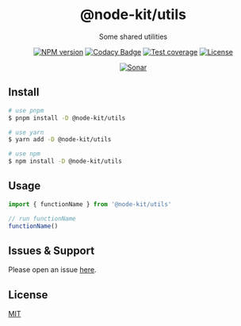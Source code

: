 <div style="text-align: center;" align="center">

# @node-kit/utils

Some shared utilities

[![NPM version][npm-image]][npm-url]
[![Codacy Badge][codacy-image]][codacy-url]
[![Test coverage][codecov-image]][codecov-url]
[![License][license-image]][license-url]

[![Sonar][sonar-image]][sonar-url]

</div>

## Install

```bash
# use pnpm
$ pnpm install -D @node-kit/utils

# use yarn
$ yarn add -D @node-kit/utils

# use npm
$ npm install -D @node-kit/utils
```

## Usage

```js
import { functionName } from '@node-kit/utils'

// run functionName
functionName()
```

## Issues & Support

Please open an issue [here](https://github.com/saqqdy/node-kit/issues).

## License

[MIT](LICENSE)

[npm-image]: https://img.shields.io/npm/v/@node-kit/utils.svg?style=flat-square
[npm-url]: https://npmjs.org/package/@node-kit/utils
[codacy-image]: https://app.codacy.com/project/badge/Grade/f70d4880e4ad4f40aa970eb9ee9d0696
[codacy-url]: https://www.codacy.com/gh/saqqdy/@node-kit/utils/dashboard?utm_source=github.com&utm_medium=referral&utm_content=saqqdy/@node-kit/utils&utm_campaign=Badge_Grade
[codecov-image]: https://img.shields.io/codecov/c/github/saqqdy/@node-kit/utils.svg?style=flat-square
[codecov-url]: https://codecov.io/github/saqqdy/@node-kit/utils?branch=master
[license-image]: https://img.shields.io/badge/License-MIT-blue.svg
[license-url]: LICENSE
[sonar-image]: https://sonarcloud.io/api/project_badges/quality_gate?project=saqqdy_node-kit
[sonar-url]: https://sonarcloud.io/dashboard?id=saqqdy_node-kit
